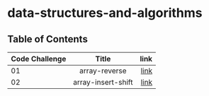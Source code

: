 # data-structures-and-algorithms
## Table of Contents

| Code Challenge    |     Title     |     link                              |
| :---              |    :----:     |          ---:                         |
| 01                | array-reverse | [link](https://hamzhfreajat.github.io/data-structures-and-algorithms/reverseArray/reverseArray)|
| 02                | array-insert-shift | [link](https://hamzhfreajat.github.io/data-structures-and-algorithms/arrayInsertShift/arrayInsertShift)|

